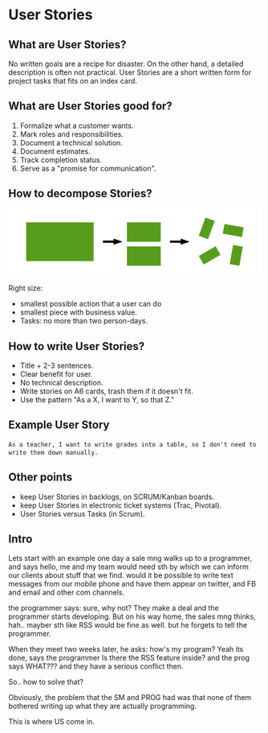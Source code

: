 # User Stories

## What are User Stories?

No written goals are a recipe for disaster. On the other hand, a detailed description is often not practical. User Stories are a short written form for project tasks that fits on an index card.


## What are User Stories good for?

1. Formalize what a customer wants.
2. Mark roles and responsibilities.
3. Document a technical solution.
4. Document estimates.
5. Track completion status.
6. Serve as a "promise for communication".


## How to decompose Stories?

![Decomposing Stories](decomposing_stories.png)

Right size:

* smallest possible action that a user can do
* smallest piece with business value.
* Tasks: no more than two person-days.

## How to write User Stories?

* Title + 2-3 sentences.
* Clear benefit for user.
* No technical description.
* Write stories on A6 cards, trash them if it doesn't fit.
* Use the pattern "As a X, I want to Y, so that Z."

## Example User Story

    As a teacher, I want to write grades into a table, so I don't need to write them down manually.

## Other points

* keep User Stories in backlogs, on SCRUM/Kanban boards.
* keep User Stories in electronic ticket systems (Trac, Pivotal).
* User Stories versus Tasks (in Scrum).



## Intro

Lets start with an example
one day a sale mng walks up to a programmer, and says
hello, me and my team would need sth by which we can inform our clients about stuff that we find.
would it be possible to write text messages from our mobile phone and have them appear on twitter, and FB and email and other com channels.

the programmer says: sure, why not?
They make a deal and the programmer starts developing.
But on his way home, the sales mng thinks, hah.. mayber sth like RSS would be fine as well. but he forgets to tell the programmer.

When they meet two weeks later, he asks: how's my program?
Yeah its done, says the programmer
Is there the RSS feature inside?
and the prog says WHAT???
and they have a serious conflict then.

So.. how to solve that?

Obviously, the problem that the SM and PROG had was that none of them bothered writing up what they are actually programming.

This is where US come in.
